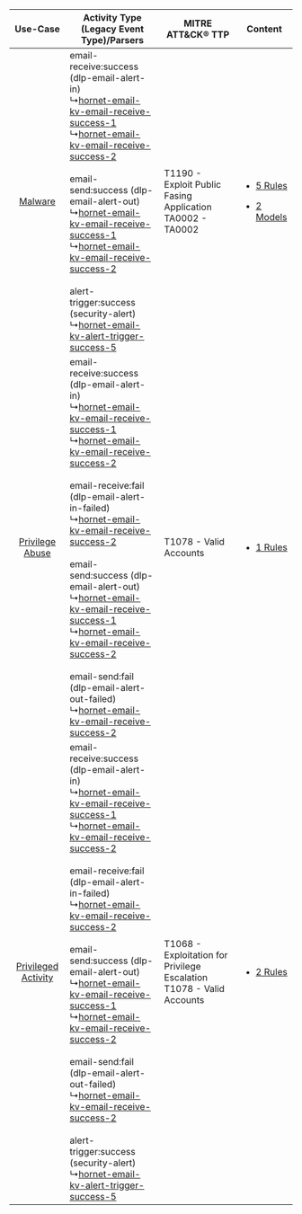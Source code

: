 |    Use-Case    | Activity Type (Legacy Event Type)/Parsers    | MITRE ATT&CK® TTP    | Content    |
|:----:| ---- | ---- | ---- |
|    [Malware](../../../UseCases/uc_malware.md)    |  email-receive:success (dlp-email-alert-in)<br> ↳[hornet-email-kv-email-receive-success-1](Ps/pC_hornetemailkvemailreceivesuccess1.md)<br> ↳[hornet-email-kv-email-receive-success-2](Ps/pC_hornetemailkvemailreceivesuccess2.md)<br><br> email-send:success (dlp-email-alert-out)<br> ↳[hornet-email-kv-email-receive-success-1](Ps/pC_hornetemailkvemailreceivesuccess1.md)<br> ↳[hornet-email-kv-email-receive-success-2](Ps/pC_hornetemailkvemailreceivesuccess2.md)<br><br> alert-trigger:success (security-alert)<br> ↳[hornet-email-kv-alert-trigger-success-5](Ps/pC_hornetemailkvalerttriggersuccess5.md)<br>    | T1190 - Exploit Public Fasing Application<br>TA0002 - TA0002<br>    | [<ul><li>5 Rules</li></ul><ul><li>2 Models</li></ul>](RM/r_m_hornet_hornetsecurity_cloud_email_security_services_Malware.md) |
|     [Privilege Abuse](../../../UseCases/uc_privilege_abuse.md)     |  email-receive:success (dlp-email-alert-in)<br> ↳[hornet-email-kv-email-receive-success-1](Ps/pC_hornetemailkvemailreceivesuccess1.md)<br> ↳[hornet-email-kv-email-receive-success-2](Ps/pC_hornetemailkvemailreceivesuccess2.md)<br><br> email-receive:fail (dlp-email-alert-in-failed)<br> ↳[hornet-email-kv-email-receive-success-2](Ps/pC_hornetemailkvemailreceivesuccess2.md)<br><br> email-send:success (dlp-email-alert-out)<br> ↳[hornet-email-kv-email-receive-success-1](Ps/pC_hornetemailkvemailreceivesuccess1.md)<br> ↳[hornet-email-kv-email-receive-success-2](Ps/pC_hornetemailkvemailreceivesuccess2.md)<br><br> email-send:fail (dlp-email-alert-out-failed)<br> ↳[hornet-email-kv-email-receive-success-2](Ps/pC_hornetemailkvemailreceivesuccess2.md)<br>    | T1078 - Valid Accounts<br>    | [<ul><li>1 Rules</li></ul>](RM/r_m_hornet_hornetsecurity_cloud_email_security_services_Privilege_Abuse.md)    |
| [Privileged Activity](../../../UseCases/uc_privileged_activity.md) |  email-receive:success (dlp-email-alert-in)<br> ↳[hornet-email-kv-email-receive-success-1](Ps/pC_hornetemailkvemailreceivesuccess1.md)<br> ↳[hornet-email-kv-email-receive-success-2](Ps/pC_hornetemailkvemailreceivesuccess2.md)<br><br> email-receive:fail (dlp-email-alert-in-failed)<br> ↳[hornet-email-kv-email-receive-success-2](Ps/pC_hornetemailkvemailreceivesuccess2.md)<br><br> email-send:success (dlp-email-alert-out)<br> ↳[hornet-email-kv-email-receive-success-1](Ps/pC_hornetemailkvemailreceivesuccess1.md)<br> ↳[hornet-email-kv-email-receive-success-2](Ps/pC_hornetemailkvemailreceivesuccess2.md)<br><br> email-send:fail (dlp-email-alert-out-failed)<br> ↳[hornet-email-kv-email-receive-success-2](Ps/pC_hornetemailkvemailreceivesuccess2.md)<br><br> alert-trigger:success (security-alert)<br> ↳[hornet-email-kv-alert-trigger-success-5](Ps/pC_hornetemailkvalerttriggersuccess5.md)<br> | T1068 - Exploitation for Privilege Escalation<br>T1078 - Valid Accounts<br> | [<ul><li>2 Rules</li></ul>](RM/r_m_hornet_hornetsecurity_cloud_email_security_services_Privileged_Activity.md)    |